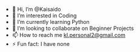 - 👋 Hi, I’m @Kaisaido
- 👀 I’m interested in Coding
- 🌱 I’m currently learning Python
- 💞️ I’m looking to collaborate on Beginner Projects
- 📫 How to reach me kl.personal2@gmail.com
- ⚡ Fun fact: I have none

<!---
Kaisaido/Kaisaido is a ✨ special ✨ repository because its `README.md` (this file) appears on your GitHub profile.
You can click the Preview link to take a look at your changes.
--->
